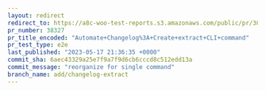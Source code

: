 ```yaml
---
layout: redirect
redirect_to: https://a8c-woo-test-reports.s3.amazonaws.com/public/pr/38327/e2e/index.html
pr_number: 38327
pr_title_encoded: "Automate+Changelog%3A+Create+extract+CLI+command"
pr_test_type: e2e
last_published: "2023-05-17 21:36:35 +0000"
commit_sha: 6aec43329a25e7f9a7f9d6cb6cccd8c512edd13a
commit_message: "reorganize for single command"
branch_name: add/changelog-extract
---
```

